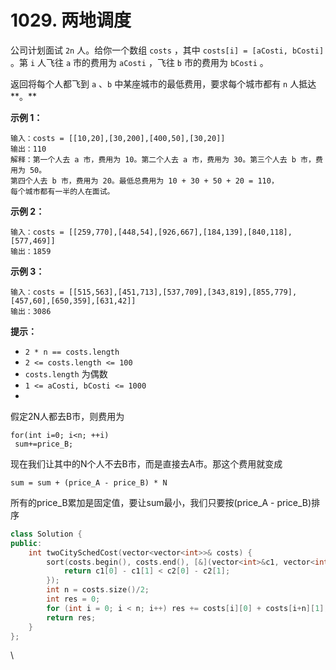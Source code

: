 # 1029. 两地调度

公司计划面试 `2n` 人。给你一个数组 `costs` ，其中 `costs[i] = [aCosti, bCosti]` 。第 `i` 人飞往 `a` 市的费用为 `aCosti` ，飞往 `b` 市的费用为 `bCosti` 。

返回将每个人都飞到 `a` 、`b` 中某座城市的最低费用，要求每个城市都有 `n` 人抵达**。**

**示例 1：**

```
输入：costs = [[10,20],[30,200],[400,50],[30,20]]
输出：110
解释：第一个人去 a 市，费用为 10。第二个人去 a 市，费用为 30。第三个人去 b 市，费用为 50。
第四个人去 b 市，费用为 20。​最低总费用为 10 + 30 + 50 + 20 = 110，
每个城市都有一半的人在面试。
```

**示例 2：**

```
输入：costs = [[259,770],[448,54],[926,667],[184,139],[840,118],[577,469]]
输出：1859
```

**示例 3：**

```
输入：costs = [[515,563],[451,713],[537,709],[343,819],[855,779],[457,60],[650,359],[631,42]]
输出：3086
```

**提示：**

* `2 * n == costs.length`
* `2 <= costs.length <= 100`
* `costs.length` 为偶数
* `1 <= aCosti, bCosti <= 1000`
*

假定2N人都去B市，则费用为

```
for(int i=0; i<n; ++i)     
 sum+=price_B;
```

现在我们让其中的N个人不去B市，而是直接去A市。那这个费用就变成

```
sum = sum + (price_A - price_B) * N
```

所有的price\_B累加是固定值，要让sum最小，我们只要按(price\_A - price\_B)排序

```cpp
class Solution {
public:
    int twoCitySchedCost(vector<vector<int>>& costs) {
        sort(costs.begin(), costs.end(), [&](vector<int>&c1, vector<int>& c2) {
            return c1[0] - c1[1] < c2[0] - c2[1];
        });
        int n = costs.size()/2;
        int res = 0;
        for (int i = 0; i < n; i++) res += costs[i][0] + costs[i+n][1];   
        return res;
    }
};
```

\
